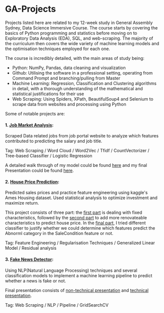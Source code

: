 # GA-Projects

Projects listed here are related to my 12-week study in General Assembly Sydney, Data Science Immersive Course. The course starts by covering the basics of Python programming and statistics before moving on to Exploratory Data Analysis (EDA), SQL, and web-scraping. The majority of the curriculum then covers the wide variety of machine learning models and the optimisation techniques employed for each one.

The course is incredibly detailed, with the main areas of study being:
- Python: NumPy, Pandas, data cleaning and visualization
- Github: Utilising the software in a professional setting, operating from Command Prompt and branching/pulling from Master
- Machine Learning: Regression, Classification and Clustering algorithms in detail, with a thorough understanding of the mathematical and statistical justifications for their use
- Web Scraping: Using Spiders, XPath, BeautifulSoup4 and Selenium to scrape data from websites and processing using Python

Some of notable projects are:
#### 1. [Job Market Analysis](https://github.com/Angie-Sheng/GA-Projects/tree/master/Job%20Market%20Analysis):

Scraped Data related jobs from job portal website to analyze which features contributed to predicting the salary and job title.

Tag: Web Scraping / Word Cloud / Word2Vec / Tfidf / CountVectorizer / Tree-based Classifier / Logistic Regression

A detailed walk through of my model could be found [here](https://github.com/Angie-Sheng/GA-Projects/blob/master/Job%20Market%20Analysis/3.%20Data%20Analysis.ipynb) and my final Presentation could be found [here](https://github.com/Angie-Sheng/GA-Projects/blob/master/Job%20Market%20Analysis/Project%204.pdf).

#### 2. [House Price Prediction](https://github.com/Angie-Sheng/GA-Projects/tree/master/House%20Price%20Prediction):

Predicted sales prices and practice feature engineering using kaggle's Ames Housing dataset. Used statistical analysis to optimize investment and maximize return. 

This project consists of three part: the [first part](https://github.com/Angie-Sheng/GA-Projects/blob/master/House%20Price%20Prediction/Project%203%20-%20Part%201%20Fixed%20Characteristics.ipynb) is dealing with fixed characteristics, followed by the [second part](https://github.com/Angie-Sheng/GA-Projects/blob/master/House%20Price%20Prediction/Project%203%20-%20Part%202%20Renovateable%20Characteristics.ipynb) to add more renovateable characteristics to predict house price. In the [final part](https://github.com/Angie-Sheng/GA-Projects/blob/master/House%20Price%20Prediction/Project%203%20-%20Part%203%20Abnormal%20%20Classifier.ipynb), I tried different classifier to justify whether we could determine which features predict the Abnorml category in the SaleCondition feature or not.

Tag: Feature Engineering / Regularisation Techniques / Generalized Linear Model / Residual analysis 

#### 3. [Fake News Detector](https://github.com/Angie-Sheng/GA-Projects/tree/master/Fake%20News%20Detector):

Using NLP(Natural Language Processing) techniques and several classification models to implement a machine learning pipeline to predict whether a news is fake or not.

Final presentation consists of [non-technical presentation](https://github.com/Angie-Sheng/GA-Projects/blob/master/Fake%20News%20Detector/Finding%20Real%20About%20Fake%20News%20by%20Angie%20Sheng.pdf) and [technical presentation](https://github.com/Angie-Sheng/GA-Projects/blob/master/Fake%20News%20Detector/Detecting%20fake%20news.pdf).

Tag: Web Scraping / NLP / Pipeline / GridSearchCV
